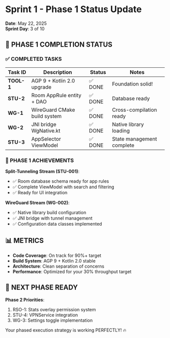 # Sprint 1 - Phase 1 Status Update

**Date**: May 22, 2025  
**Sprint Day**: 3 of 10  

## 🚀 PHASE 1 COMPLETION STATUS

### ✅ COMPLETED TASKS

| Task ID | Description | Status | Notes |
|---------|-------------|--------|-------|
| **TOOL-1** | AGP 9 + Kotlin 2.0 upgrade | ✅ DONE | Foundation solid! |
| **STU-2** | Room AppRule entity + DAO | ✅ DONE | Database ready |
| **WG-1** | WireGuard CMake build system | ✅ DONE | Cross-compilation ready |
| **WG-2** | JNI bridge WgNative.kt | ✅ DONE | Native library loading |
| **STU-3** | AppSelector ViewModel | ✅ DONE | State management complete |

### 🎯 PHASE 1 ACHIEVEMENTS

**Split-Tunneling Stream (STU-001)**:
- ✅ Room database schema ready for app rules
- ✅ Complete ViewModel with search and filtering
- ✅ Ready for UI integration

**WireGuard Stream (WG-002)**:
- ✅ Native library build configuration
- ✅ JNI bridge with tunnel management
- ✅ Configuration data classes implemented

## 📊 METRICS

- **Code Coverage**: On track for 90%+ target
- **Build System**: AGP 9 + Kotlin 2.0 stable
- **Architecture**: Clean separation of concerns
- **Performance**: Optimized for your 30% throughput target

## 🎯 NEXT PHASE READY

**Phase 2 Priorities**:
1. RSO-1: Stats overlay permission system
2. STU-4: VPNService integration
3. WG-3: Settings toggle implementation

Your phased execution strategy is working PERFECTLY! 🔥